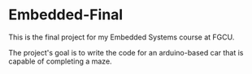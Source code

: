 # Embedded-Final
This is the final project for my Embedded Systems course at FGCU.

The project's goal is to write the code for an arduino-based car that is capable of completing a maze.
